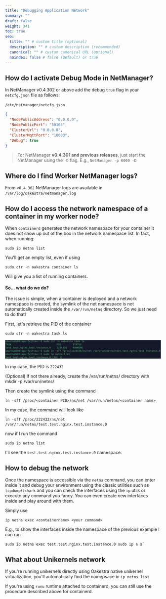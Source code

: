 ```yaml
---
title: "Debugging Application Network"
summary: ""
draft: false
weight: 341
toc: true
seo:
  title: "" # custom title (optional)
  description: "" # custom description (recommended)
  canonical: "" # custom canonical URL (optional)
  noindex: false # false (default) or true
---
```


## How do I activate Debug Mode in NetManager? 

In NetManager v0.4.302 or above add the debug `true` flag in your `netcfg.json` file as follows:

`/etc/netmanager/netcfg.json`
```json
{
  "NodePublicAddress": "0.0.0.0",
  "NodePublicPort": "50103",
  "ClusterUrl": "0.0.0.0",
  "ClusterMqttPort": "10003",
  "Debug": true
}
```

> For NetManager **v0.4.301 and previous releases**, just start the NetManager using the `-D` flag.
> E.g., `NetManager -p 6000 -D`

## Where do I find Worker NetManager logs? 

From `v0.4.302` NetManager logs are available in `/var/log/oakestra/netmanager.log`

## How do I access the network namespace of a container in my worker node?

When `containerd` generates the network namespace for your container it does not show up out of the box in the network namespace list. In fact, when running:

```
sudo ip netns list
```

You'll get an empty list, even if using 

```
sudo ctr -n oakestra container ls 
```

Will give you a list of running containers. 

<h4>So... what do we do? </h4>

The issue is simple, when a container is deployed and a network namespace is created, the symlink of the net namespace is not automatically created inside the `/var/run/netns` directory. So we just need to do that! 

First, let's retrieve the PID of the container

```
sudo ctr -n oakestra task ls
```

![image](networking-netns.png)


In my case, the PID is `222432`

(Optional)  If not there already, create the /var/run/netns/ directory with mkdir -p /var/run/netns/

Then create the symlink using the command 

```
ln -sfT /proc/<container PID>/ns/net /var/run/netns/<container name>
```

In my case, the command will look like 

```
ln -sfT /proc/222432/ns/net /var/run/netns/test.test.nginx.test.instance.0
```

now if I run the command 

```
sudo ip netns list
```

I'll see the `test.test.nginx.test.instance.0` namespace. 


## How to debug the network

Once the namespace is accessible via the `netns` command, you can enter inside it and debug your environment using the classic utilities such as `tcpdump`/`tshark` and you can check the interfaces using the `ip` utils or execute any command you fancy. You can even create new interfaces inside and play around with them. 

Simply use

```
ip netns exec <containername> <your command>
```

E.g., to show the interfaces inside the namespace of the previous example I can run

```
sudo ip netns exec test.test.nginx.test.instance.0 sudo ip a s`
```


## What about Unikernels network

If you're running unikernels directly using Oakestra native unikernel virtualization, you'll automatically find the namepsace in `ip netns list`.

If you're using `runu` runtime attached to containerd, you can still use the procedure described above for containerd. 

